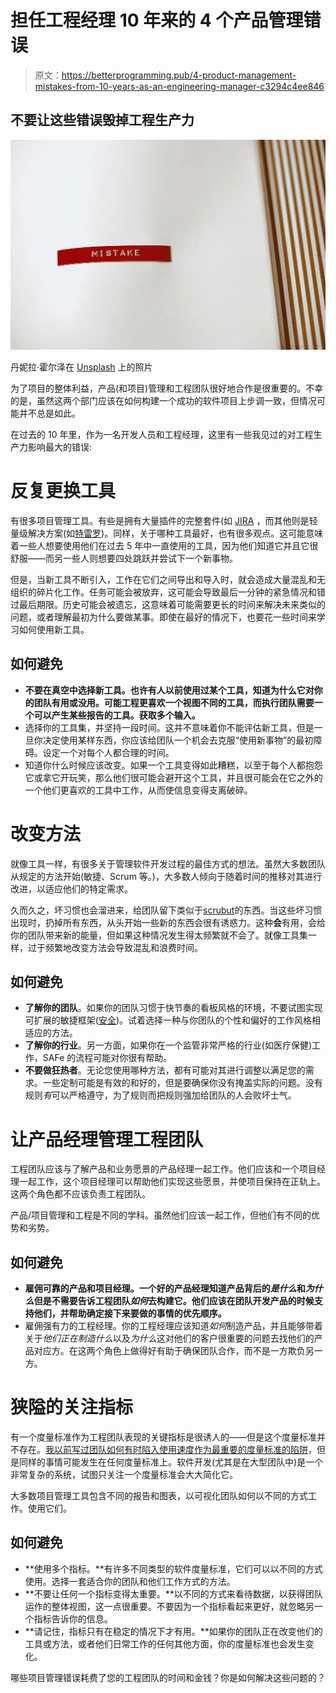 # 担任工程经理 10 年来的 4 个产品管理错误

> 原文：<https://betterprogramming.pub/4-product-management-mistakes-from-10-years-as-an-engineering-manager-c3294c4ee846>

## 不要让这些错误毁掉工程生产力

![](img/06e2d359d817979e7808416808358012.png)

丹妮拉·霍尔泽在 [Unsplash](https://unsplash.com?utm_source=medium&utm_medium=referral) 上的照片

为了项目的整体利益，产品(和项目)管理和工程团队很好地合作是很重要的。不幸的是，虽然这两个部门应该在如何构建一个成功的软件项目上步调一致，但情况可能并不总是如此。

在过去的 10 年里，作为一名开发人员和工程经理，这里有一些我见过的对工程生产力影响最大的错误:

# 反复更换工具

有很多项目管理工具。有些是拥有大量插件的完整套件(如 [JIRA](https://www.atlassian.com/software/jira) ，而其他则是轻量级解决方案(如[特雷罗](https://trello.com/en))。同样，关于哪种工具最好，也有很多观点。这可能意味着一些人想要使用他们在过去 5 年中一直使用的工具，因为他们知道它并且它很舒服——而另一些人则想要四处跳跃并尝试下一个新事物。

但是，当新工具不断引入，工作在它们之间导出和导入时，就会造成大量混乱和无组织的碎片化工作。任务可能会被放弃，这可能会导致最后一分钟的紧急情况和错过最后期限。历史可能会被遗忘，这意味着可能需要更长的时间来解决未来类似的问题，或者理解最初为什么要做某事。即使在最好的情况下，也要花一些时间来学习如何使用新工具。

## 如何避免

*   **不要在真空中选择新工具。也许有人以前使用过某个工具，知道为什么它对你的团队有用或没用。可能工程更喜欢一个视图不同的工具，而执行团队需要一个可以产生某些报告的工具。获取多个输入。**
*   选择你的工具集，并坚持一段时间。这并不意味着你不能评估新工具，但是一旦你决定使用某样东西，你应该给团队一个机会去克服“使用新事物”的最初障碍。设定一个对每个人都合理的时间。
*   知道你什么时候应该改变。如果一个工具变得如此糟糕，以至于每个人都抱怨它或拿它开玩笑，那么他们很可能会避开这个工具，并且很可能会在它之外的一个他们更喜欢的工具中工作，从而使信息变得支离破碎。

# 改变方法

就像工具一样，有很多关于管理软件开发过程的最佳方式的想法。虽然大多数团队从规定的方法开始(敏捷、Scrum 等。)，大多数人倾向于随着时间的推移对其进行改进，以适应他们的特定需求。

久而久之，坏习惯也会溜进来，给团队留下类似于[scrubut](https://www.scrum.org/resources/what-scrumbut)的东西。当这些坏习惯出现时，扔掉所有东西，从头开始一些新的东西会很有诱惑力。这种**会**有用，会给你的团队带来新的能量，但如果这种情况发生得太频繁就不会了。就像工具集一样，过于频繁地改变方法会导致混乱和浪费时间。

## 如何避免

*   **了解你的团队**。如果你的团队习惯于快节奏的看板风格的环境，不要试图实现可扩展的敏捷框架([安全](https://www.scaledagileframework.com/))。试着选择一种与你团队的个性和偏好的工作风格相适应的方法。
*   **了解你的行业**。另一方面，如果你在一个监管非常严格的行业(如医疗保健)工作，SAFe 的流程可能对你很有帮助。
*   **不要做狂热者**。无论您使用哪种方法，都有可能对其进行调整以满足您的需求。一些定制可能是有效的和好的，但是要确保你没有掩盖实际的问题。没有规则*有*可以严格遵守，为了规则而把规则强加给团队的人会败坏士气。

# 让产品经理管理工程团队

工程团队应该与了解产品和业务愿景的产品经理一起工作。他们应该和一个项目经理一起工作，这个项目经理可以帮助他们实现这些愿景，并使项目保持在正轨上。这两个角色都不应该负责工程团队。

产品/项目管理和工程是不同的学科。虽然他们应该一起工作，但他们有不同的优势和劣势。

## 如何避免

*   **雇佣可靠的产品和项目经理。一个好的产品经理知道产品背后的*是什么*和*为什么*但是不需要告诉工程团队*如何*去构建它。他们应该在团队开发产品的时候支持他们，并帮助确定接下来要做的事情的优先顺序。**
*   雇佣强有力的工程经理。你的工程经理应该知道*如何*制造产品，并且能够带着关于*他们正在制造什么*以及*为什么*这对他们的客户很重要的问题去找他们的产品对应方。在这两个角色上做得好有助于确保团队合作，而不是一方欺负另一方。

# 狭隘的关注指标

有一个度量标准作为工程团队表现的关键指标是很诱人的——但是这个度量标准并不存在。[我以前写过团队如何有时陷入使用速度作为最重要的度量标准的陷阱](/3-metrics-for-engineering-team-success-other-than-velocity-5df9d79dbff9)，但是同样的事情可能发生在任何度量标准上。软件开发(尤其是在大型团队中)是一个非常复杂的系统，试图只关注一个度量标准会大大简化它。

大多数项目管理工具包含不同的报告和图表，以可视化团队如何以不同的方式工作。使用它们。

## 如何避免

*   **使用多个指标。**有许多不同类型的软件度量标准，它们可以以不同的方式使用。选择一套适合你的团队和他们工作方式的方法。
*   **不要让任何一个指标变得太重要。**以不同的方式来看待数据，以获得团队运作的整体视图，这一点很重要。不要因为一个指标看起来更好，就忽略另一个指标告诉你的信息。
*   **请记住，指标只有在稳定的情况下才有用。**如果你的团队正在改变他们的工具或方法，或者他们日常工作的任何其他方面，你的度量标准也会发生变化。

哪些项目管理错误耗费了您的工程团队的时间和金钱？你是如何解决这些问题的？